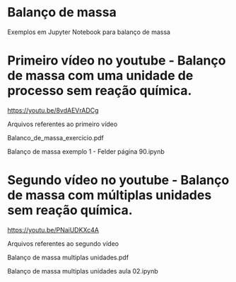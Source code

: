 # Balanço de massa
Exemplos em Jupyter Notebook para balanço de massa

# Primeiro vídeo no youtube - Balanço de massa com uma unidade de processo sem reação química.
https://youtu.be/8vdAEVrADCg

Arquivos referentes ao primeiro vídeo

Balanco_de_massa_exercicio.pdf

Balanço de massa exemplo 1 - Felder página 90.ipynb

# Segundo vídeo no youtube - Balanço de massa com múltiplas unidades sem reação química.
https://youtu.be/PNaiUDKXc4A

Arquivos referentes ao segundo vídeo

Balanço de massa multiplas unidades.pdf

Balanço de massa multiplas unidades aula 02.ipynb

